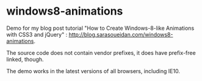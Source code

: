 windows8-animations
===================

Demo for my blog post tutorial "How to Create Windows-8-like Animations with CSS3 and jQuery" : http://blog.sarasoueidan.com/windows8-animations.

The source code does not contain vendor prefixes, it does have prefix-free linked, though.

The demo works in the latest versions of all browsers, including IE10.
